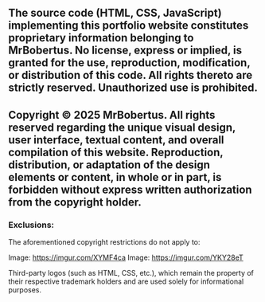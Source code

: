 ## The source code (HTML, CSS, JavaScript) implementing this portfolio website constitutes proprietary information belonging to MrBobertus. No license, express or implied, is granted for the use, reproduction, modification, or distribution of this code. All rights thereto are strictly reserved. Unauthorized use is prohibited.

## Copyright © 2025 MrBobertus. All rights reserved regarding the unique visual design, user interface, textual content, and overall compilation of this website. Reproduction, distribution, or adaptation of the design elements or content, in whole or in part, is forbidden without express written authorization from the copyright holder.

### Exclusions:
The aforementioned copyright restrictions do not apply to:

Image: https://imgur.com/XYMF4ca
Image: https://imgur.com/YKY28eT

Third-party logos (such as HTML, CSS, etc.), which remain the property of their respective trademark holders and are used solely for informational purposes.
